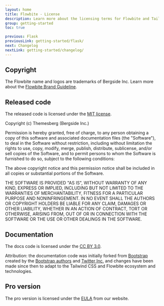 ```yaml
---
layout: home
title: Flowbite - License
description: Learn more about the licensing terms for Flowbite and Tailwind CSS
group: getting-started
toc: true

previous: Flask
previousLink: getting-started/flask/
next: Changelog
nextLink: getting-started/changelog/
---
```


## Copyright

The Flowbite name and logos are trademarks of Bergside Inc. Learn more about the [Flowbite Brand Guideline](https://flowbite.com/brand/).

## Released code

The released code is licensed under the [MIT license](https://github.com/themesberg/flowbite/blob/main/README.md).

Copyright (c) Themesberg (Bergside Inc.)

Permission is hereby granted, free of charge, to any person obtaining a copy
of this software and associated documentation files (the "Software"), to deal
in the Software without restriction, including without limitation the rights
to use, copy, modify, merge, publish, distribute, sublicense, and/or sell
copies of the Software, and to permit persons to whom the Software is
furnished to do so, subject to the following conditions:

The above copyright notice and this permission notice shall be included in all
copies or substantial portions of the Software.

THE SOFTWARE IS PROVIDED "AS IS", WITHOUT WARRANTY OF ANY KIND, EXPRESS OR
IMPLIED, INCLUDING BUT NOT LIMITED TO THE WARRANTIES OF MERCHANTABILITY,
FITNESS FOR A PARTICULAR PURPOSE AND NONINFRINGEMENT. IN NO EVENT SHALL THE
AUTHORS OR COPYRIGHT HOLDERS BE LIABLE FOR ANY CLAIM, DAMAGES OR OTHER
LIABILITY, WHETHER IN AN ACTION OF CONTRACT, TORT OR OTHERWISE, ARISING FROM,
OUT OF OR IN CONNECTION WITH THE SOFTWARE OR THE USE OR OTHER DEALINGS IN THE
SOFTWARE.

## Documentation

The docs code is licensed under the [CC BY 3.0](https://creativecommons.org/licenses/by/3.0/).

Attribution: the documentation code was initially forked from [Bootstrap](https://github.com/twbs/bootstrap) created by the [Bootstrap authors](https://github.com/twbs/bootstrap/graphs/contributors) and [Twitter Inc.](https://twitter.com/) and changes have been made since then to adapt to the Tailwind CSS and Flowbite ecosystem and technologies.

## Pro version

The pro version is licensed under the [EULA](https://flowbite.com/license/) from our website.